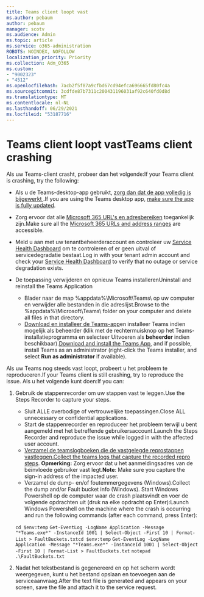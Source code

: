 ```yaml
---
title: Teams client loopt vast
ms.author: pebaum
author: pebaum
manager: scotv
ms.audience: Admin
ms.topic: article
ms.service: o365-administration
ROBOTS: NOINDEX, NOFOLLOW
localization_priority: Priority
ms.collection: Adm_O365
ms.custom:
- "9002323"
- "4512"
ms.openlocfilehash: 7acb2f5f87a9cfbd67cd94efca696665fd80fc4a
ms.sourcegitcommit: 3cdfde87b7311c200431196031af92c640fd0d8d
ms.translationtype: MT
ms.contentlocale: nl-NL
ms.lasthandoff: 06/29/2021
ms.locfileid: "53187716"
---
```

# <a name="teams-client-crashing"></a><span data-ttu-id="a15f8-102">Teams client loopt vast</span><span class="sxs-lookup"><span data-stu-id="a15f8-102">Teams client crashing</span></span>

<span data-ttu-id="a15f8-103">Als uw Teams-client crasht, probeer dan het volgende:</span><span class="sxs-lookup"><span data-stu-id="a15f8-103">If your Teams client is crashing, try the following:</span></span>

- <span data-ttu-id="a15f8-104">Als u de Teams-desktop-app gebruikt, [ zorg dan dat de app volledig is bijgewerkt ](https://support.office.com/article/Update-Microsoft-Teams-535a8e4b-45f0-4f6c-8b3d-91bca7a51db1).</span><span class="sxs-lookup"><span data-stu-id="a15f8-104">If you are using the Teams desktop app, [make sure the app is fully updated](https://support.office.com/article/Update-Microsoft-Teams-535a8e4b-45f0-4f6c-8b3d-91bca7a51db1).</span></span>

- <span data-ttu-id="a15f8-105">Zorg ervoor dat alle [Microsoft 365 URL's en adresbereiken](/microsoftteams/connectivity-issues) toegankelijk zijn.</span><span class="sxs-lookup"><span data-stu-id="a15f8-105">Make sure all the [Microsoft 365 URLs and address ranges](/microsoftteams/connectivity-issues) are accessible.</span></span>

- <span data-ttu-id="a15f8-106">Meld u aan met uw tenantbeheerderaccount en controleer uw [Service Health Dashboard](/office365/enterprise/view-service-health) om te controleren of er geen uitval of servicedegradatie bestaat.</span><span class="sxs-lookup"><span data-stu-id="a15f8-106">Log in with your tenant admin account and check your [Service Health Dashboard](/office365/enterprise/view-service-health) to verify that no outage or service degradation exists.</span></span>

- <span data-ttu-id="a15f8-107">De toepassing verwijderen en opnieuw Teams installeren</span><span class="sxs-lookup"><span data-stu-id="a15f8-107">Uninstall and reinstall the Teams Application</span></span>
    - <span data-ttu-id="a15f8-108">Blader naar de map %appdata%\Microsoft\Teams\ op uw computer en verwijder alle bestanden in die adreslijst.</span><span class="sxs-lookup"><span data-stu-id="a15f8-108">Browse to the %appdata%\Microsoft\Teams\ folder on your computer and delete all files in that directory.</span></span>
    - <span data-ttu-id="a15f8-109">[Download en installeer de Teams-app](https://www.microsoft.com/microsoft-teams/download-app)en installeer Teams indien mogelijk als beheerder (klik met de rechtermuisknop op het Teams-installatieprogramma en selecteer Uitvoeren als **beheerder** indien beschikbaar).</span><span class="sxs-lookup"><span data-stu-id="a15f8-109">[Download and install the Teams App](https://www.microsoft.com/microsoft-teams/download-app), and if possible, install Teams as an administrator (right-click the Teams installer, and select **Run as administrator** if available).</span></span>

<span data-ttu-id="a15f8-110">Als uw Teams nog steeds vast loopt, probeert u het probleem te reproduceren.</span><span class="sxs-lookup"><span data-stu-id="a15f8-110">If your Teams client is still crashing, try to reproduce the issue.</span></span> <span data-ttu-id="a15f8-111">Als u het volgende kunt doen:</span><span class="sxs-lookup"><span data-stu-id="a15f8-111">If you can:</span></span>

1. <span data-ttu-id="a15f8-112">Gebruik de stappenrecorder om uw stappen vast te leggen.</span><span class="sxs-lookup"><span data-stu-id="a15f8-112">Use the Steps Recorder to capture your steps.</span></span>
    - <span data-ttu-id="a15f8-113">Sluit ALLE overbodige of vertrouwelijke toepassingen.</span><span class="sxs-lookup"><span data-stu-id="a15f8-113">Close ALL unnecessary or confidential applications.</span></span>
    - <span data-ttu-id="a15f8-114">Start de stappenrecorder en reproduceer het probleem terwijl u bent aangemeld met het betreffende gebruikersaccount.</span><span class="sxs-lookup"><span data-stu-id="a15f8-114">Launch the Steps Recorder and reproduce the issue while logged in with the affected user account.</span></span>
    - <span data-ttu-id="a15f8-115">[Verzamel de teamslogboeken die de vastgelegde reprostappen vastleggen.](/microsoftteams/log-files)</span><span class="sxs-lookup"><span data-stu-id="a15f8-115">[Collect the teams logs that capture the recorded repro steps](/microsoftteams/log-files).</span></span> <span data-ttu-id="a15f8-116">**Opmerking:** Zorg ervoor dat u het aanmeldingsadres van de beïnvloede gebruiker vast legt.</span><span class="sxs-lookup"><span data-stu-id="a15f8-116">**Note**: Make sure you capture the sign-in address of the impacted user.</span></span>
    - <span data-ttu-id="a15f8-117">Verzamel de dump- en/of foutemmergegevens (Windows).</span><span class="sxs-lookup"><span data-stu-id="a15f8-117">Collect the dump and/or Fault bucket info (Windows).</span></span> <span data-ttu-id="a15f8-118">Start Windows Powershell op de computer waar de crash plaatsvindt en voer de volgende opdrachten uit (druk na elke opdracht op Enter):</span><span class="sxs-lookup"><span data-stu-id="a15f8-118">Launch Windows Powershell on the machine where the crash is occurring and run the following commands (after each command, press Enter):</span></span>

    <span data-ttu-id="a15f8-119">`cd $env:temp` `Get-EventLog -LogName Application -Message "*Teams.exe*" -InstanceId 1001 | Select-Object -First 10 | Format-List > FaultBuckets.txt`</span><span class="sxs-lookup"><span data-stu-id="a15f8-119">`cd $env:temp` `Get-EventLog -LogName Application -Message "*Teams.exe*" -InstanceId 1001 | Select-Object -First 10 | Format-List > FaultBuckets.txt`</span></span>
    `notepad .\FaultBuckets.txt`
    
2. <span data-ttu-id="a15f8-120">Nadat het tekstbestand is gegenereerd en op het scherm wordt weergegeven, kunt u het bestand opslaan en toevoegen aan de serviceaanvraag.</span><span class="sxs-lookup"><span data-stu-id="a15f8-120">After the text file is generated and appears on your screen, save the file and attach it to the service request.</span></span> 
